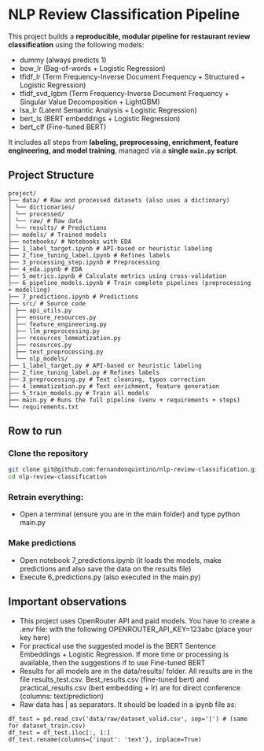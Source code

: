 # NLP Review Classification Pipeline

This project builds a **reproducible, modular pipeline for restaurant review classification** using the following models:

* dummy (always predicts 1)
* bow_lr (Bag-of-words + Logistic Regression)
* tfidf_lr (Term Frequency-Inverse Document Frequency + Structured + Logistic Regression)
* tfidf_svd_lgbm (Term Frequency-Inverse Document Frequency + Singular Value Decomposition + LightGBM)
* lsa_lr (Latent Semantic Analysis + Logistic Regression)
* bert_ls (BERT embeddings + Logistic Regression)
* bert_clf (Fine-tuned BERT)

It includes all steps from **labeling, preprocessing, enrichment, feature engineering, and model training**, managed via a **single `main.py` script**.

## Project Structure
```
project/
├── data/ # Raw and processed datasets (also uses a dictionary)
│ └── dictionaries/
│ └── processed/
│ └── raw/ # Raw data
│ └── results/ # Predictions
├── models/ # Trained models
├── notebooks/ # Notebooks with EDA
├── 1_label_target.ipynb # API-based or heuristic labeling
├── 2_fine_tuning_label.ipynb # Refines labels
├── 3_processing_step.ipynb # Preprocessing
├── 4_eda.ipynb # EDA
├── 5_metrics.ipynb # Calculate metrics using cross-validation
├── 6_pipeline_models.ipynb # Train complete pipelines (preprocessing + modelling)
├── 7_predictions.ipynb # Predictions
├── src/ # Source code 
│ ├── api_utils.py
│ ├── ensure_resources.py
│ ├── feature_engineering.py
│ ├── llm_preprocessing.py
│ ├── resources_lemmatization.py
│ ├── resources.py
│ ├── text_preprocessing.py
│ └── nlp_models/
├── 1_label_target.py # API-based or heuristic labeling
├── 2_fine_tuning_label.py # Refines labels
├── 3_preprocessing.py # Text cleaning, typos correction
├── 4_lemmatization.py # Text enrichment, feature generation
├── 5_train_models.py # Train all models
├── main.py # Runs the full pipeline (venv + requirements + steps)
└── requirements.txt
```
## Row to run

### Clone the repository
```bash
git clone git@github.com:fernandonquintino/nlp-review-classification.git
cd nlp-review-classification
```

### Retrain everything:
* Open a terminal (ensure you are in the main folder) and type python main.py

### Make predictions
* Open notebook 7_predictions.ipynb (it loads the models, make predictions and also save the data on the results file)
* Execute 6_predictions.py (also executed in the main.py)

## Important observations

* This project uses OpenRouter API and paid models. You have to create a .env file: with the following OPENROUTER_API_KEY=123abc (place your key here)
* For practical use the suggested model is the BERT Sentence Embeddings + Logistic Regression. If more time or processing is available, then the suggestions if to use Fine-tuned BERT
* Results for all models are in the data/results/ folder. All results are in the file results_test.csv. Best_results.csv (fine-tuned bert) and practical_results.csv (bert embedding + lr) are for direct conference (columns: text/prediction)
* Raw data has | as separators. It should be loaded in a ipynb file as:

 ```
df_test = pd.read_csv('data/raw/dataset_valid.csv', sep='|') # (same for dataset_train.csv)
df_test = df_test.iloc[:, 1:]
df_test.rename(columns={'input': 'text'}, inplace=True)
```